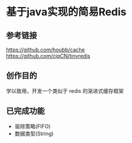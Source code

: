 # 基于java实现的简易Redis

## 参考链接
https://github.com/houbb/cache <br/>
https://github.com/cjqCN/tinyredis

## 创作目的
学以致用，开发一个类似于 redis 的渐进式缓存框架

## 已完成功能
- 驱除策略(FIFO)
- 数据类型(String)